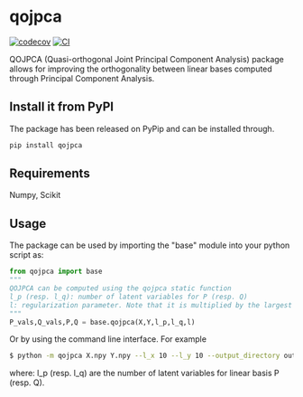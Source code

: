 
# qojpca

[![codecov](https://codecov.io/gh/cryckx/qojpca/branch/main/graph/badge.svg?token=qojpca_token_here)](https://codecov.io/gh/cryckx/qojpca)
[![CI](https://github.com/cryckx/qojpca/actions/workflows/main.yml/badge.svg)](https://github.com/cryckx/qojpca/actions/workflows/main.yml)

QOJPCA (Quasi-orthogonal Joint Principal Component Analysis) package allows for improving the orthogonality between linear bases computed through Principal Component Analysis.  

## Install it from PyPI

The package has been released on PyPip and can be installed through. 

```bash
pip install qojpca
```

## Requirements

Numpy, Scikit

## Usage

The package can be used by importing the "base" module into your python script as:

```py
from qojpca import base
""" 
QOJPCA can be computed using the qojpca static function
l_p (resp. l_q): number of latent variables for P (resp. Q)
l: regularization parameter. Note that it is multiplied by the largest eigenvalue of XX^T
"""
P_vals,Q_vals,P,Q = base.qojpca(X,Y,l_p,l_q,l)
```

Or by using the command line interface. For example 

```bash
$ python -m qojpca X.npy Y.npy --l_x 10 --l_y 10 --output_directory output --regularization 100
```
where:
l_p (resp. l_q) are the number of latent variables for linear basis P (resp. Q).
